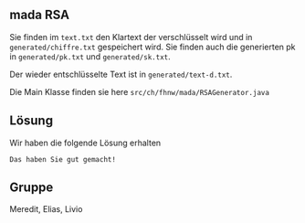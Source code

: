 ## mada RSA

Sie finden im `text.txt` den Klartext der verschlüsselt wird
und in `generated/chiffre.txt` gespeichert wird.
Sie finden auch die generierten pk in `generated/pk.txt` und `generated/sk.txt`.

Der wieder entschlüsselte Text ist in `generated/text-d.txt`.

Die Main Klasse finden sie here `src/ch/fhnw/mada/RSAGenerator.java`

## Lösung

Wir haben die folgende Lösung erhalten

```
Das haben Sie gut gemacht!
```

## Gruppe

Meredit, Elias, Livio